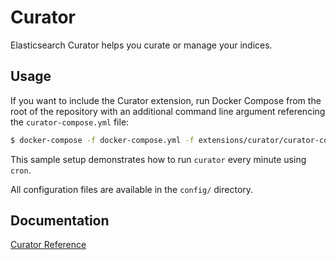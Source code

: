 # Curator

Elasticsearch Curator helps you curate or manage your indices.

## Usage

If you want to include the Curator extension, run Docker Compose from the root of the repository with an additional
command line argument referencing the `curator-compose.yml` file:

```bash
$ docker-compose -f docker-compose.yml -f extensions/curator/curator-compose.yml up
```

This sample setup demonstrates how to run `curator` every minute using `cron`.

All configuration files are available in the `config/` directory.

## Documentation

[Curator Reference](https://www.elastic.co/guide/en/elasticsearch/client/curator/7.0/index.html)
